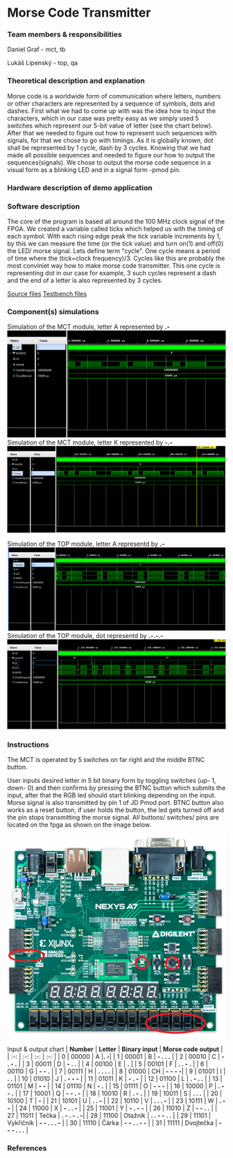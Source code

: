 # Morse Code Transmitter
### Team members & responsibilities 
Daniel Graf - mct, tb

Lukáš Lipenský - top, qa

### Theoretical description and explanation
Morse code is a worldwide form of communication where letters, numbers or other characters are represented by a sequence of symbols, dots and dashes. First what we had to come up with was the idea how to input the characters, which in our case was pretty easy as we simply used 5 switches which represent our 5-bit value of letter (see the chart below). After that we needed to figure out how to represent such sequences with signals, for that we chose to go with timings. As it is globally known, dot shall be represented by 1 cycle, dash by 3 cycles. Knowing that we had made all possible sequences and needed to figure our how to output the sequences(signals). We chose to output the morse code sequence in a visual form as a blinking LED and in a signal form -pmod pin.

### Hardware description of demo application

### Software description
The core of the program is based all around the 100 MHz clock signal of the FPGA. We created a variable called ticks which helped us with the timing of each symbol. With each rising edge peak the tick variable increments by 1, by this we can measure the time (or the tick value) and turn on(1) and off(0) the LED/ morse signal.
Lets define term "cycle". One cycle means a period of time where the (tick=clock frequency)/3. Cycles like this are probably the most conviniet way how to make morse code transmitter. This one cycle is representing dot in our case for example, 3 such cycles represent a dash and the end of a letter is also represented by 3 cycles.

[Source files](https://github.com/DanielGraf240616/digital-electronics-1/tree/main/MCT_project/mct_de1/mct/mct.srcs/sources_1/new)
[Testbench files](https://github.com/DanielGraf240616/digital-electronics-1/tree/main/MCT_project/mct_de1/mct/mct.srcs/sim_1/new)
### Component(s) simulations
Simulation of the MCT module, letter A represented by **.-**
![](mct_a.png)
Simulation of the MCT module, letter K represented by **-.-**
![](mct_k.png)

Simulation of the TOP module, letter A representd by **.-**
![](top_a.png)
Simulation of the TOP module, dot representd by **.-.-.-**
![](top_tecka.png)
### Instructions
The MCT is operated by 5 switches on far right and the middle BTNC button.

User inputs desired letter in 5 bit binary form by toggling switches (up- 1, down- 0) and then confirms by pressing the BTNC button which submits the input, after that the RGB led should start blinking depending on the input.  Morse signal is also transmitted by pin 1 of JD Pmod port.  BTNC button also works as a reset button, if user holds the button, the led gets turned off and the pin stops transmitting the morse signal. All buttons/ switches/ pins are located on the fpga as shown on the image below.

![](nexys_ui.png)

Input & output chart
 | **Number** | **Letter** | **Binary input** | **Morse code output** |
 | :-: | :-: | :-: | :-: |
   | 0 | 00000 | A |**. -**|
   | 1 | 00001 | B | **- . . .** |
   | 2 | 00010 | C | **- . - .** |
   | 3 | 00011 | D | **- . .** |
   | 4 | 00100 | E | **.** |
   | 5 | 00101 | F | **. . - .** |
   | 6 | 00110 | G | **- - .** |
   | 7 | 00111 | H | **. . . .** |
   | 8 | 01000 | CH | **- - - -**|
   | 9 | 01001 | I | **. .** |
   | 10 | 01010 | J | **. - - -** |
   | 11 | 01011 | K | **- . -** |
   | 12 | 01100 | L | **. - . .** |
   | 13 | 01101 | M | **- -** |
   | 14 | 01110 | N | **- .** |
   | 15 | 01111 | O | **- - -** |
   | 16 | 10000 | P | **. - - .** |
   | 17 | 10001 | Q | **- - . -** |
   | 18 | 10010 | R | **. - .** |
   | 19 | 10011 | S | **. . .**  |
   | 20 | 10100 | T | **-** |
   | 21 | 10101 | U | **. . -** |
   | 22 | 10110 | V | **. . . -** |
   | 23 | 10111 | W | **. - -** |
   | 24 | 11000 | X | **- . . -** |
   | 25 | 11001 | Y | **- . - -** | 
   | 26 | 11010 | Z | **- - . .** |
   | 27 | 11011 | Tečka | **. - . - . -**|
   | 28 | 11100 | Otažník | **. . - - . .** |
   | 29 | 11101 | Vykřičník | **- - . . . -** |
   | 30 | 11110 | Čárka | **- - . . - -** |
   | 31 | 11111 | Dvojtečka | **- - - . . .**  |
   
   
### References
